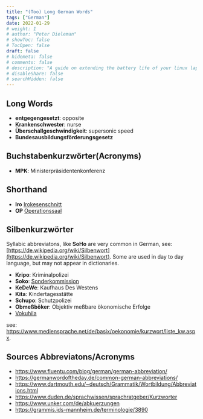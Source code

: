 ```yaml
---
title: "(Too) Long German Words"
tags: ["German"]
date: 2022-01-29
# weight: 1
# author: "Peter Dieleman"
# showToc: false
# TocOpen: false
draft: false
# hidemeta: false
# comments: false
# description: "A guide on extending the battery life of your linux laptop"
# disableShare: false
# searchHidden: false
---
```

<!-- look up ratio -->

## Long Words

- **entgegengesetzt**: opposite
- **Krankenschwester**: nurse
- **Überschallgeschwindigkeit**: supersonic speed
- **Bundesausbildungsförderungsgesetz**

## Buchstabenkurzwörter(Acronyms)

- **MPK**: Ministerpräsidentenkonferenz

## Shorthand

- **Iro** [Irokesenschnitt](https://de.wikipedia.org/wiki/Irokesenschnitt)
- **OP** [Operationssaal](https://de.wikipedia.org/wiki/Operationssaal)

## Silbenkurzwörter

Syllabic abbreviatons, like **SoHo** are very common in German, see: 
[https://de.wikipedia.org/wiki/Silbenwort](https://de.wikipedia.org/wiki/Silbenwort).
Some are used in day to day language, but may not appear in dictionaries.

- **Kripo**: Kriminalpolizei
- **Soko**: [Sonderkommission](https://de.wikipedia.org/wiki/Sonderkommission)
- **KeDeWe**: Kaufhaus Des Westens
- **Kita**: Kindertagesstätte 
- **Schupo**:  Schutzpolizei 
- **Obmeßböker**: Objektiv meßbare ökonomische Erfolge
- [Vokuhila](https://de.wikipedia.org/wiki/Vokuhila)

see: <https://www.mediensprache.net/de/basix/oekonomie/kurzwort/liste_kw.aspx>.

## Sources Abbreviatons/Acronyms

- <https://www.fluentu.com/blog/german/german-abbreviation/>
- <https://germanwordoftheday.de/common-german-abbreviations/>
- <https://www.dartmouth.edu/~deutsch/Grammatik/Wortbildung/Abbreviations.html>
- <https://www.duden.de/sprachwissen/sprachratgeber/Kurzworter>
- <https://www.unker.com/de/abkuerzungen>
- <https://grammis.ids-mannheim.de/terminologie/3890>